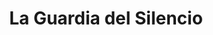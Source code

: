 ---
title: "La Guardia del Silencio"
description: "Esta pieza nace de la fascinación por la disciplina ceremonial y la estética icónica de los guardias reales británicos. En un fondo rojo vibrante, cinco figuras se alinean como notas en una partitura visual: rígidas, simétricas, casi meditativas. Su presencia no necesita palabras—son símbolo, son ritual, son historia. Con trazos simples y una paleta limitada, busco capturar la solemnidad de lo cotidiano cuando se convierte en arte."
image: "@assets/projects/1.jpg"
---